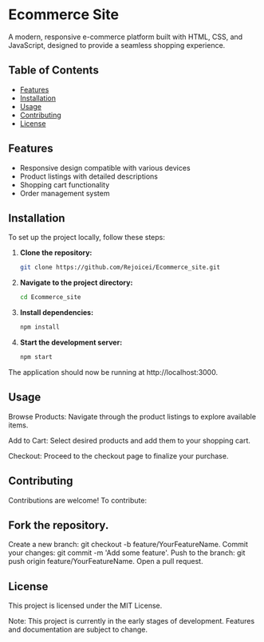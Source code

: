 # Ecommerce Site

A modern, responsive e-commerce platform built with HTML, CSS, and JavaScript, designed to provide a seamless shopping experience.

## Table of Contents

- [Features](#features)
- [Installation](#installation)
- [Usage](#usage)
- [Contributing](#contributing)
- [License](#license)

## Features

- Responsive design compatible with various devices
- Product listings with detailed descriptions
- Shopping cart functionality
- Order management system

## Installation

To set up the project locally, follow these steps:

1. **Clone the repository:**

   ```bash
   git clone https://github.com/Rejoicei/Ecommerce_site.git
   ```
2. **Navigate to the project directory:**

   ```bash
   cd Ecommerce_site
   ```
3. **Install dependencies:**

   ```bash
   npm install
   ```
4. **Start the development server:**

   ```bash
   npm start
   ```
The application should now be running at http://localhost:3000.

## Usage
Browse Products: Navigate through the product listings to explore available items.

Add to Cart: Select desired products and add them to your shopping cart.

Checkout: Proceed to the checkout page to finalize your purchase.

## Contributing
Contributions are welcome! To contribute:

## Fork the repository.
Create a new branch: git checkout -b feature/YourFeatureName.
Commit your changes: git commit -m 'Add some feature'.
Push to the branch: git push origin feature/YourFeatureName.
Open a pull request.

## License
This project is licensed under the MIT License. 


Note: This project is currently in the early stages of development. Features and documentation are subject to change.
